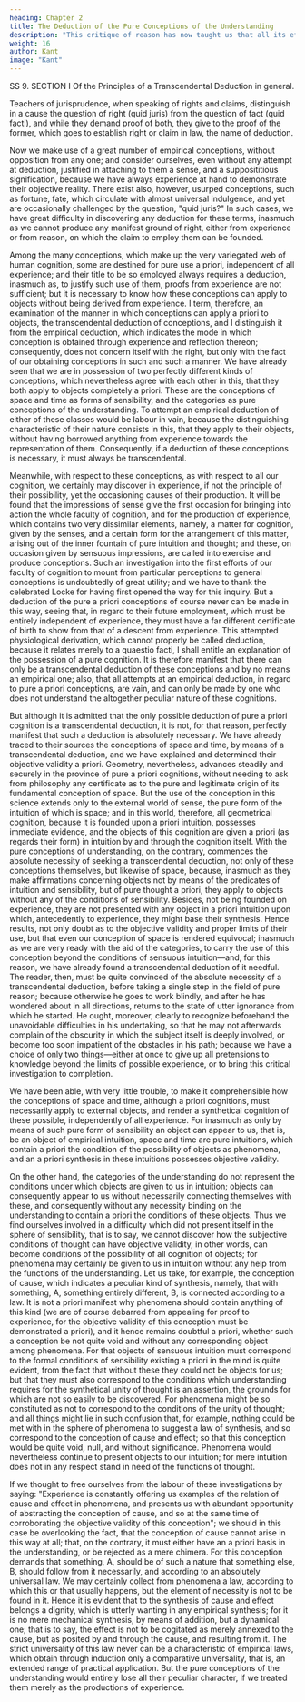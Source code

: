 ```yaml
---
heading: Chapter 2
title: The Deduction of the Pure Conceptions of the Understanding
description: "This critique of reason has now taught us that all its efforts to extend the bounds of knowledge are utterly fruitless"
weight: 16
author: Kant
image: "Kant"
---
```




SS 9. SECTION I Of the Principles of a Transcendental Deduction in general.

Teachers of jurisprudence, when speaking of rights and claims, distinguish in a cause the question of right (quid juris) from the question of fact (quid facti), and while they demand proof of both, they give to the proof of the former, which goes to establish right or claim in law, the name of deduction.

Now we make use of a great number of empirical conceptions, without opposition from any one; and consider ourselves, even without any attempt at deduction, justified in attaching to them a sense, and a supposititious signification, because we have always experience at hand to demonstrate their objective reality. There exist also, however, usurped conceptions, such as fortune, fate, which circulate with almost universal indulgence, and yet are occasionally challenged by the question, "quid juris?" In such cases, we have great difficulty in discovering any deduction for these terms, inasmuch as we cannot produce any manifest ground of right, either from experience or from reason, on which the claim to employ them can be founded.

Among the many conceptions, which make up the very variegated web of human cognition, some are destined for pure use a priori, independent of all experience; and their title to be so employed always requires a deduction, inasmuch as, to justify such use of them, proofs from experience are not sufficient; but it is necessary to know how these conceptions can apply to objects without being derived from experience. I term, therefore, an examination of the manner in which conceptions can apply a priori to objects, the transcendental deduction of conceptions, and I distinguish it from the empirical deduction, which indicates the mode in which conception is obtained through experience and reflection thereon; consequently, does not concern itself with the right, but only with the fact of our obtaining conceptions in such and such a manner. We have already seen that we are in possession of two perfectly different kinds of conceptions, which nevertheless agree with each other in this, that they both apply to objects completely a priori. These are the conceptions of space and time as forms of sensibility, and the categories as pure conceptions of the understanding. To attempt an empirical deduction of either of these classes would be labour in vain, because the distinguishing characteristic of their nature consists in this, that they apply to their objects, without having borrowed anything from experience towards the representation of them. Consequently, if a deduction of these conceptions is necessary, it must always be transcendental.

Meanwhile, with respect to these conceptions, as with respect to all our cognition, we certainly may discover in experience, if not the principle of their possibility, yet the occasioning causes of their production. It will be found that the impressions of sense give the first occasion for bringing into action the whole faculty of cognition, and for the production of experience, which contains two very dissimilar elements, namely, a matter for cognition, given by the senses, and a certain form for the arrangement of this matter, arising out of the inner fountain of pure intuition and thought; and these, on occasion given by sensuous impressions, are called into exercise and produce conceptions. Such an investigation into the first efforts of our faculty of cognition to mount from particular perceptions to general conceptions is undoubtedly of great utility; and we have to thank the celebrated Locke for having first opened the way for this inquiry. But a deduction of the pure a priori conceptions of course never can be made in this way, seeing that, in regard to their future employment, which must be entirely independent of experience, they must have a far different certificate of birth to show from that of a descent from experience. This attempted physiological derivation, which cannot properly be called deduction, because it relates merely to a quaestio facti, I shall entitle an explanation of the possession of a pure cognition. It is therefore manifest that there can only be a transcendental deduction of these conceptions and by no means an empirical one; also, that all attempts at an empirical deduction, in regard to pure a priori conceptions, are vain, and can only be made by one who does not understand the altogether peculiar nature of these cognitions.

But although it is admitted that the only possible deduction of pure a priori cognition is a transcendental deduction, it is not, for that reason, perfectly manifest that such a deduction is absolutely necessary. We have already traced to their sources the conceptions of space and time, by means of a transcendental deduction, and we have explained and determined their objective validity a priori. Geometry, nevertheless, advances steadily and securely in the province of pure a priori cognitions, without needing to ask from philosophy any certificate as to the pure and legitimate origin of its fundamental conception of space. But the use of the conception in this science extends only to the external world of sense, the pure form of the intuition of which is space; and in this world, therefore, all geometrical cognition, because it is founded upon a priori intuition, possesses immediate evidence, and the objects of this cognition are given a priori (as regards their form) in intuition by and through the cognition itself. With the pure conceptions of understanding, on the contrary, commences the absolute necessity of seeking a transcendental deduction, not only of these conceptions themselves, but likewise of space, because, inasmuch as they make affirmations concerning objects not by means of the predicates of intuition and sensibility, but of pure thought a priori, they apply to objects without any of the conditions of sensibility. Besides, not being founded on experience, they are not presented with any object in a priori intuition upon which, antecedently to experience, they might base their synthesis. Hence results, not only doubt as to the objective validity and proper limits of their use, but that even our conception of space is rendered equivocal; inasmuch as we are very ready with the aid of the categories, to carry the use of this conception beyond the conditions of sensuous intuition—and, for this reason, we have already found a transcendental deduction of it needful. The reader, then, must be quite convinced of the absolute necessity of a transcendental deduction, before taking a single step in the field of pure reason; because otherwise he goes to work blindly, and after he has wondered about in all directions, returns to the state of utter ignorance from which he started. He ought, moreover, clearly to recognize beforehand the unavoidable difficulties in his undertaking, so that he may not afterwards complain of the obscurity in which the subject itself is deeply involved, or become too soon impatient of the obstacles in his path; because we have a choice of only two things—either at once to give up all pretensions to knowledge beyond the limits of possible experience, or to bring this critical investigation to completion.

We have been able, with very little trouble, to make it comprehensible how the conceptions of space and time, although a priori cognitions, must necessarily apply to external objects, and render a synthetical cognition of these possible, independently of all experience. For inasmuch as only by means of such pure form of sensibility an object can appear to us, that is, be an object of empirical intuition, space and time are pure intuitions, which contain a priori the condition of the possibility of objects as phenomena, and an a priori synthesis in these intuitions possesses objective validity.

On the other hand, the categories of the understanding do not represent the conditions under which objects are given to us in intuition; objects can consequently appear to us without necessarily connecting themselves with these, and consequently without any necessity binding on the understanding to contain a priori the conditions of these objects. Thus we find ourselves involved in a difficulty which did not present itself in the sphere of sensibility, that is to say, we cannot discover how the subjective conditions of thought can have objective validity, in other words, can become conditions of the possibility of all cognition of objects; for phenomena may certainly be given to us in intuition without any help from the functions of the understanding. Let us take, for example, the conception of cause, which indicates a peculiar kind of synthesis, namely, that with something, A, something entirely different, B, is connected according to a law. It is not a priori manifest why phenomena should contain anything of this kind (we are of course debarred from appealing for proof to experience, for the objective validity of this conception must be demonstrated a priori), and it hence remains doubtful a priori, whether such a conception be not quite void and without any corresponding object among phenomena. For that objects of sensuous intuition must correspond to the formal conditions of sensibility existing a priori in the mind is quite evident, from the fact that without these they could not be objects for us; but that they must also correspond to the conditions which understanding requires for the synthetical unity of thought is an assertion, the grounds for which are not so easily to be discovered. For phenomena might be so constituted as not to correspond to the conditions of the unity of thought; and all things might lie in such confusion that, for example, nothing could be met with in the sphere of phenomena to suggest a law of synthesis, and so correspond to the conception of cause and effect; so that this conception would be quite void, null, and without significance. Phenomena would nevertheless continue to present objects to our intuition; for mere intuition does not in any respect stand in need of the functions of thought.

If we thought to free ourselves from the labour of these investigations by saying: "Experience is constantly offering us examples of the relation of cause and effect in phenomena, and presents us with abundant opportunity of abstracting the conception of cause, and so at the same time of corroborating the objective validity of this conception"; we should in this case be overlooking the fact, that the conception of cause cannot arise in this way at all; that, on the contrary, it must either have an a priori basis in the understanding, or be rejected as a mere chimera. For this conception demands that something, A, should be of such a nature that something else, B, should follow from it necessarily, and according to an absolutely universal law. We may certainly collect from phenomena a law, according to which this or that usually happens, but the element of necessity is not to be found in it. Hence it is evident that to the synthesis of cause and effect belongs a dignity, which is utterly wanting in any empirical synthesis; for it is no mere mechanical synthesis, by means of addition, but a dynamical one; that is to say, the effect is not to be cogitated as merely annexed to the cause, but as posited by and through the cause, and resulting from it. The strict universality of this law never can be a characteristic of empirical laws, which obtain through induction only a comparative universality, that is, an extended range of practical application. But the pure conceptions of the understanding would entirely lose all their peculiar character, if we treated them merely as the productions of experience.

